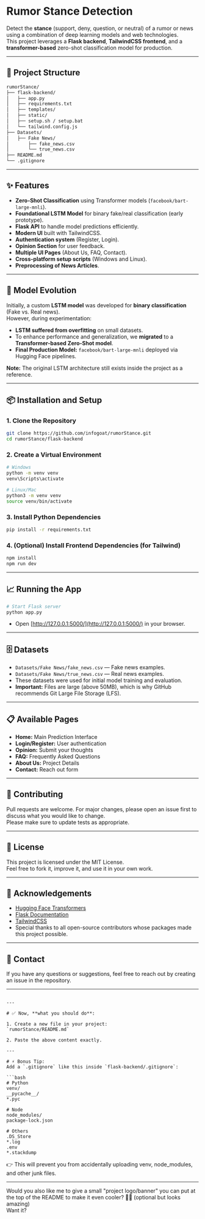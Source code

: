 
# Rumor Stance Detection

Detect the **stance** (support, deny, question, or neutral) of a rumor or news using a combination of deep learning models and web technologies.  
This project leverages a **Flask backend**, **TailwindCSS frontend**, and a **transformer-based** zero-shot classification model for production.

---

## 🚀 Project Structure

```bash
rumorStance/
├── flask-backend/
│   ├── app.py
│   ├── requirements.txt
│   ├── templates/
│   ├── static/
│   ├── setup.sh / setup.bat
│   └── tailwind.config.js
├── Datasets/
│   ├── Fake News/
│       ├── fake_news.csv
│       └── true_news.csv
├── README.md
└── .gitignore
```

---

## ✨ Features

- **Zero-Shot Classification** using Transformer models (`facebook/bart-large-mnli`).
- **Foundational LSTM Model** for binary fake/real classification (early prototype).
- **Flask API** to handle model predictions efficiently.
- **Modern UI** built with TailwindCSS.
- **Authentication system** (Register, Login).
- **Opinion Section** for user feedback.
- **Multiple UI Pages** (About Us, FAQ, Contact).
- **Cross-platform setup scripts** (Windows and Linux).
- **Preprocessing of News Articles**.

---

## 🧠 Model Evolution

Initially, a custom **LSTM model** was developed for **binary classification** (Fake vs. Real news).  
However, during experimentation:

- **LSTM suffered from overfitting** on small datasets.
- To enhance performance and generalization, we **migrated** to a **Transformer-based Zero-Shot model**.
- **Final Production Model:** `facebook/bart-large-mnli` deployed via Hugging Face pipelines.

**Note:** The original LSTM architecture still exists inside the project as a reference.

---

## 📦 Installation and Setup

### 1. Clone the Repository

```bash
git clone https://github.com/infogoat/rumorStance.git
cd rumorStance/flask-backend
```

### 2. Create a Virtual Environment

```bash
# Windows
python -m venv venv
venv\Scripts\activate

# Linux/Mac
python3 -m venv venv
source venv/bin/activate
```

### 3. Install Python Dependencies

```bash
pip install -r requirements.txt
```

### 4. (Optional) Install Frontend Dependencies (for Tailwind)

```bash
npm install
npm run dev
```

---

## 📈 Running the App

```bash
# Start Flask server
python app.py
```

- Open [http://127.0.0.1:5000/](http://127.0.0.1:5000/) in your browser.

---

## 🗄️ Datasets

- `Datasets/Fake News/fake_news.csv` — Fake news examples.
- `Datasets/Fake News/true_news.csv` — Real news examples.
- These datasets were used for initial model training and evaluation.
- **Important:** Files are large (above 50MB), which is why GitHub recommends Git Large File Storage (LFS).

---

## 📋 Available Pages

- **Home:** Main Prediction Interface
- **Login/Register:** User authentication
- **Opinion:** Submit your thoughts
- **FAQ:** Frequently Asked Questions
- **About Us:** Project Details
- **Contact:** Reach out form

---

## 🤝 Contributing

Pull requests are welcome. For major changes, please open an issue first to discuss what you would like to change.  
Please make sure to update tests as appropriate.

---

## 📜 License

This project is licensed under the MIT License.  
Feel free to fork it, improve it, and use it in your own work.

---

## 🙏 Acknowledgements

- [Hugging Face Transformers](https://huggingface.co/transformers/)
- [Flask Documentation](https://flask.palletsprojects.com/)
- [TailwindCSS](https://tailwindcss.com/)
- Special thanks to all open-source contributors whose packages made this project possible.

---

## 💬 Contact

If you have any questions or suggestions, feel free to reach out by creating an issue in the repository.

---
```

---

# ✅ Now, **what you should do**:

1. Create a new file in your project:  
`rumorStance/README.md`

2. Paste the above content exactly.

---

# ⚡ Bonus Tip:
Add a `.gitignore` like this inside `flask-backend/.gitignore`:

```bash
# Python
venv/
__pycache__/
*.pyc

# Node
node_modules/
package-lock.json

# Others
.DS_Store
*.log
.env
*.stackdump
```

👉 This will prevent you from accidentally uploading venv, node_modules, and other junk files.

---

Would you also like me to give a small "project logo/banner" you can put at the top of the README to make it even cooler? 🎨🚀 (optional but looks amazing)  
Want it?
